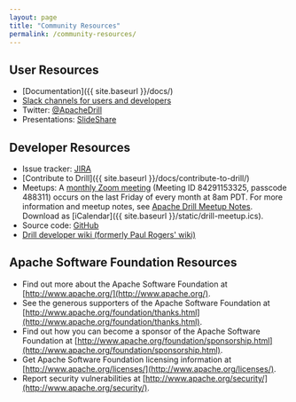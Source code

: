```yaml
---
layout: page
title: "Community Resources"
permalink: /community-resources/
---
```


## User Resources

* [Documentation]({{ site.baseurl }}/docs/)
* [Slack channels for users and developers](https://join.slack.com/t/apache-drill/shared_invite/enQtNTQ4MjM1MDA3MzQ2LTJlYmUxMTRkMmUwYmQ2NTllYmFmMjU4MDk0NjYwZjBmYjg0MDZmOTE2ZDg0ZjBlYmI3Yjc4Y2I2NTQyNGVlZTc)
* Twitter: [@ApacheDrill](https://twitter.com/ApacheDrill)
* Presentations: [SlideShare](http://www.slideshare.net/ApacheDrill/)

## Developer Resources

* Issue tracker: [JIRA](https://issues.apache.org/jira/browse/DRILL/)
* [Contribute to Drill]({{ site.baseurl }}/docs/contribute-to-drill/)
* Meetups: A [monthly Zoom meeting](https://zoom.us/j/84291153325?pwd=NWZ1MS9lbkVmMHZXWmtXN2loQ0ZZZz09) (Meeting ID 84291153325, passcode 488311) occurs on the last Friday of every month at 8am PDT.  For more information and meetup notes, see [Apache Drill Meetup Notes](https://docs.google.com/document/d/1o2GvZUtJvKzN013JdM715ZBzhseT0VyZ9WgmLMeeUUk/edit?ts=5744c15c#heading=h.z8q6drmaybbj).  Download as [iCalendar]({{ site.baseurl }}/static/drill-meetup.ics).
* Source code: [GitHub](https://github.com/apache/drill) 
* [Drill developer wiki (formerly Paul Rogers' wiki)](https://github.com/apache/drill/wiki)

## Apache Software Foundation Resources 

* Find out more about the Apache Software Foundation at [http://www.apache.org/](http://www.apache.org/).
* See the generous supporters of the Apache Software Foundation at [http://www.apache.org/foundation/thanks.html](http://www.apache.org/foundation/thanks.html).
* Find out how you can become a sponsor of the Apache Software Foundation at [http://www.apache.org/foundation/sponsorship.html](http://www.apache.org/foundation/sponsorship.html).
* Get Apache Software Foundation licensing information at [http://www.apache.org/licenses/](http://www.apache.org/licenses/).
* Report security vulnerabilities at [http://www.apache.org/security/](http://www.apache.org/security/). 
